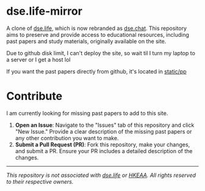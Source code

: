 # dse.life-mirror
A clone of [dse.life](https://dse.life), which is now rebranded as [dse.chat](https://dse.chat). This repository aims to preserve and provide access to educational resources, including past papers and study materials, originally available on the site.

Due to github disk limit, I can't deploy the site, so wait til I turn my laptop to a server or I get a host lol

If you want the past papers directly from github, it's located in [static/pp](https://github.com/Lucasyh/dse.life-mirror/tree/main/static/pp)

# Contribute
I am currently looking for missing past papers to add to this site. 

1. **Open an Issue**: Navigate to the "Issues" tab of this repository and click "New Issue." Provide a clear description of the missing past papers or any other contribution you want to make.
2. **Submit a Pull Request (PR)**: Fork this repository, make your changes, and submit a PR. Ensure your PR includes a detailed description of the changes.

<hr>

*This repository is not associated with [dse.life](https://dse.life) or [HKEAA](https://www.hkeaa.edu.hk). All rights reserved to their respective owners.*
